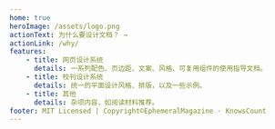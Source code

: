 ```yaml
---
home: true
heroImage: /assets/logo.png
actionText: 为什么要设计文档？ →
actionLink: /why/
features:
    - title: 网页设计系统
      details: 一系列配色、页边距、文案、风格、可复用组件的使用指导文档。
    - title: 校刊设计系统
      details: 统一的平面设计风格、排版，以及一些示例。
    - title: 其他
      details: 杂项内容，如阅读材料推荐。
footer: MIT Licensed | Copyright©EphemeralMagazine · KnowsCount
---
```

